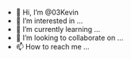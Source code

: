 - 👋 Hi, I’m @03Kevin
- 👀 I’m interested in ...
- 🌱 I’m currently learning ...
- 💞️ I’m looking to collaborate on ...
- 📫 How to reach me ...

<!---
03Kevin/03Kevin is a ✨ special ✨ repository because its `README.md` (this file) appears on your GitHub profile.
You can click the Preview link to take a look at your changes.
--->
